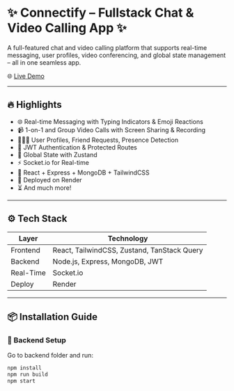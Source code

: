 # ✨ Connectify – Fullstack Chat & Video Calling App ✨

A full-featured chat and video calling platform that supports real-time messaging, user profiles, video conferencing, and global state management – all in one seamless app.

🌐 [Live Demo](https://connectify-qnug.onrender.com/login)

---

## 🔥 Highlights

- 🌐 Real-time Messaging with Typing Indicators & Emoji Reactions  
- 📹 1-on-1 and Group Video Calls with Screen Sharing & Recording  
- 🧑‍🤝‍🧑 User Profiles, Friend Requests, Presence Detection  
- 🔐 JWT Authentication & Protected Routes  
- 🧠 Global State with Zustand  
- ⚡ Socket.io for Real-time  
- 🧱 React + Express + MongoDB + TailwindCSS  
- 🚀 Deployed on Render  
- ⏳ And much more!

---

## ⚙️ Tech Stack

| Layer     | Technology                              |
|-----------|------------------------------------------|
| Frontend  | React, TailwindCSS, Zustand, TanStack Query |
| Backend   | Node.js, Express, MongoDB, JWT          |
| Real-Time | Socket.io                               |
| Deploy    | Render                                   |

---

## 📦 Installation Guide

### 🔧 Backend Setup

Go to backend folder and run:

```bash
npm install
npm run build
npm start
